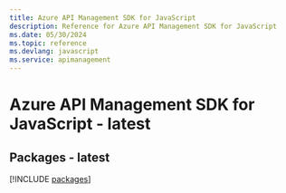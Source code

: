 ```yaml
---
title: Azure API Management SDK for JavaScript
description: Reference for Azure API Management SDK for JavaScript
ms.date: 05/30/2024
ms.topic: reference
ms.devlang: javascript
ms.service: apimanagement
---
```

# Azure API Management SDK for JavaScript - latest
## Packages - latest
[!INCLUDE [packages](api-management-index.md)]